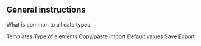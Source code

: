 ## General instructions

What is common to all data types

Templates
Type of elements
Copy/paste
Import
Default values
Save
Export

